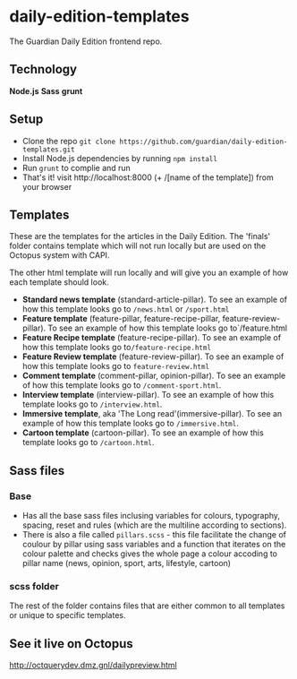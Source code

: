 # daily-edition-templates

The Guardian Daily Edition frontend repo.

## Technology

**Node.js**
**Sass**
**grunt**

## Setup
* Clone the repo `git clone https://github.com/guardian/daily-edition-templates.git`
* Install Node.js dependencies by running `npm install`
* Run `grunt` to complie and run
* That's it! visit http://localhost:8000 (+ /[name of the template]) from your browser

## Templates
These are the templates for the articles in the Daily Edition.
The 'finals' folder contains template which will not run locally but are used on the Octopus system with CAPI.

The other html template will run locally and will give you an example of how each template should look.

- **Standard news template** (standard-article-pillar). To see an example of how this template looks go to `/news.html` or `/sport.html`
- **Feature template** (feature-pillar, feature-recipe-pillar, feature-review-pillar). To see an example of how this template looks go to`/feature.html
- **Feature Recipe template** (feature-recipe-pillar). To see an example of how this template looks go to`/feature-recipe.html`
- **Feature Review template** (feature-review-pillar). To see an example of how this template looks go to `feature-review.html`
- **Comment template** (comment-pillar, opinion-pillar). To see an example of how this template looks go to `/comment-sport.html`.
- **Interview template** (interview-pillar). To see an example of how this template looks go to `/interview.html`.
- **Immersive template**, aka 'The Long read'(immersive-pillar). To see an example of how this template looks go to `/immersive.html`.
- **Cartoon template** (cartoon-pillar). To see an example of how this template looks go to `/cartoon.html`.

## Sass files

### Base
- Has all the base sass files inclusing variables for colours, typography, spacing, reset and rules (which are the multiline according to sections).
- There is also a file called `pillars.scss` - this file facilitate the change of coulour by pillar using sass variables and a function that iterates on the colour palette and checks gives the whole page a colour accoding to pillar name (news, opinion, sport, arts, lifestyle, cartoon)

### scss folder
The rest of the folder contains files that are either common to all templates or unique to specific templates.


## See it live on Octopus
http://octquerydev.dmz.gnl/dailypreview.html
